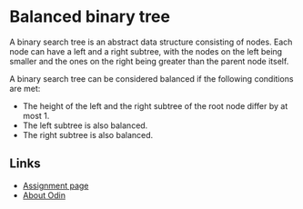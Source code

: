 # Balanced binary tree

A binary search tree is an abstract data structure consisting of nodes. Each
node can have a left and a right subtree, with the nodes on the left being
smaller and the ones on the right being greater than the parent node itself.

A binary search tree can be considered balanced if the following conditions are
met:

- The height of the left and the right subtree of the root node differ by at
    most 1.
- The left subtree is also balanced.
- The right subtree is also balanced.

## Links

- [Assignment page](https://www.theodinproject.com/lessons/javascript-binary-search-trees)
- [About Odin](https://www.theodinproject.com/about)
